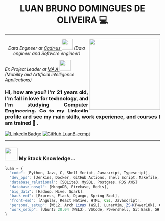 <h1 align='center'> LUAN BRUNO DOMINGUES DE OLIVEIRA 💻 </h1>

---------------------------------------

<img align='right' src="https://github.com/LuanB-compt/README/blob/main/Imagens/README.jpg" width="230">
<p align="center"><em>Data Engineer at <a href="https://cadmus.com.br/en/cadmus/">Cadmus </a><img src="https://cadmus.com.br/wp-content/themes/cadmus/img/cadmus-30.png" width="35"> (Data engineer and Software engineer)

Ex Project Leader at <a href="https://lince.facens.br/maia-mobilidade-aplicada-e-inteligencia-artificial/">MAIA </a><img src="https://lince.facens.br/wp-content/uploads/2020/04/logo-maia.png" width="35"> (Mobility and Artificial intelligence Applications) </em></p>

### <p align="justify"> Hi, how are you? I'm 21 years old, I'm fall in love for technology, and I'm studying Computer Engineering. Go to my LinkedIn profile and see my main skills, work experience, and courses I am trained 🤠 . </p>

[![Linkedin Badge](https://img.shields.io/badge/-LinkedIn-blue?style=flat-square&logo=Linkedin&logoColor=white&link=https://www.linkedin.com/in/luan-bruno-2004031bb/)](https://www.linkedin.com/in/luan-bruno-2004031bb/)
[![GitHub LuanB-compt](https://img.shields.io/github/followers/LuanB-compt?label=follow&style=social)](https://github.com/LuanB-compt)

---------------------------------

### <img src="https://c.tenor.com/i_K3zWsgcG8AAAAj/hacker-pepe.gif" width="40"> My Stack Knowledge...  

```js
luan = {
  "code": [Python, Java, C, Shell Script, Javascript, Typescript],
  "dev_ops": [Jenkins, Docker, GitHub Actions, Shell Script, Makefile, GitFlow],
  "database_relational": [SQLite3, MySQL, Postgres, RDS AWS],
  "database_nosql": [MongoDB, Firebase, Redis],
  "big_data": [Hadoop, Hive, Spark],
  "back-end": [Express, Flask, Django, Spring Boot],
  "front-end": [Angular, React Native, HTML, CSS, Javascript],
  "personal_setup": [WSL2, Arch Linux (WSL), LunarVim, ZSH(Power10k), Git Bash],
  "work_setup": [Ubuntu 20.04 (WSL2), VSCode, Powershell, Git Bash, GH CLI, Tmux],
}
```
